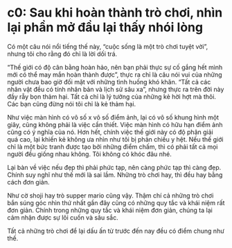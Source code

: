 # c0: Sau khi hoàn thành trò chơi, nhìn lại phần mở đầu lại thấy nhói lòng
Có một câu nói <copy-paste> nổi tiếng thế này, “cuộc sống là một trò chơi tuyệt vời”, nhưng tôi cho rằng đó chỉ là lời dối trá.

“Thế giới có độ cân bằng hoàn hảo, nên bạn phải thực sự cố gắng hết mình mới có thể may mắn hoàn thành được”, thực ra chỉ là câu nói vui của những người chưa bao giờ đối mặt với những tình huống khó khăn. “Tất cả các nhân vật đều có tính nhân bản và lịch sử sâu xa”, nhưng thực ra trên đời này đầy rẫy bọn thảm hại. Tất cả chỉ là lý tưởng của những kẻ hời hợt mà thôi. Các bạn cũng đừng nói tôi chỉ là kẻ thảm hại.

Như việc màn hình có vô số x vô số điểm ảnh, lại có vô số khung hình một giây, cũng không phải là việc cần thiết. Việc màn hình có hữu hạn điểm ảnh cũng có ý nghĩa của nó. Hơn hết, chính việc thế giới này có độ phân giải quá cao, lại khiến kẻ không ưa nhìn như tôi bị phản chiếu y hệt. Nếu thế giới chỉ là một bức tranh được tạo bởi những điểm chấm, thì có phải tất cả mọi người đều giống nhau không. Tôi không có khóc đâu nhé.

Lại bàn về việc nếu đẹp thì phải phức tạp, nên càng phức tạp thì càng đẹp. Chính suy nghĩ như thế mới là sai lầm. Những trò chơi hay, thì đều hay bằng cách đơn giản.

Như cờ shoji hay trò supper mario cũng vậy. Thậm chí cả những trò chơi bắn súng góc nhìn thứ nhất gần đây cũng có những quy tắc và khái niệm rất đơn giản. Chính trong những quy tắc và khái niệm đơn giản, chúng ta lại cảm nhận được sự lôi cuốn và sâu sắc.

Tất cả những trò chơi để lại dấu ấn từ trước đến nay đều có điểm chung như thế.